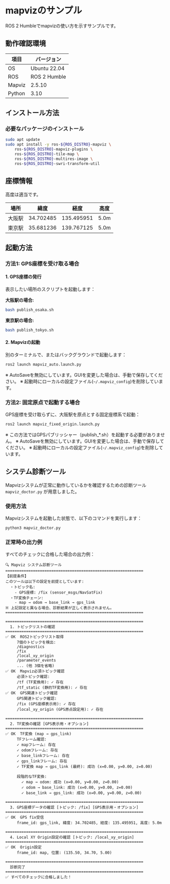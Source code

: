 # mapvizのサンプル

ROS 2 Humbleでmapvizの使い方を示すサンプルです。

## 動作確認環境

| 項目 | バージョン |
|------|-----------|
| OS | Ubuntu 22.04 |
| ROS | ROS 2 Humble |
| Mapviz | 2.5.10 |
| Python | 3.10 |

## インストール方法

### 必要なパッケージのインストール

```bash
sudo apt update
sudo apt install -y ros-${ROS_DISTRO}-mapviz \
    ros-${ROS_DISTRO}-mapviz-plugins \
    ros-${ROS_DISTRO}-tile-map \
    ros-${ROS_DISTRO}-multires-image \
    ros-${ROS_DISTRO}-swri-transform-util
```


## 座標情報
高度は適当です。

| 場所 | 緯度 | 経度 | 高度 |
|------|------|------|------|
| 大阪駅 | 34.702485 | 135.495951 | 5.0m |
| 東京駅 | 35.681236 | 139.767125 | 5.0m |

## 起動方法

### 方法1: GPS座標を受け取る場合

#### 1. GPS座標の発行

表示したい場所のスクリプトを起動します：

**大阪駅の場合:**
```bash
bash publish_osaka.sh
```

**東京駅の場合:**
```bash
bash publish_tokyo.sh
```


#### 2. Mapvizの起動

別のターミナルで、またはバックグラウンドで起動します：

```bash
ros2 launch mapviz_auto.launch.py
```
※ AutoSaveを無効にしています。GUIを変更した場合は、手動で保存してください。
※ 起動時にローカルの設定ファイル(`~/.mapviz_config`)を削除しています。

### 方法2: 固定原点で起動する場合

GPS座標を受け取らずに、大阪駅を原点とする固定座標系で起動：

```bash
ros2 launch mapviz_fixed_origin.launch.py
```

※ この方法ではGPSパブリッシャー（publish_*.sh）を起動する必要がありません。
※ AutoSaveを無効にしています。GUIを変更した場合は、手動で保存してください。
※ 起動時にローカルの設定ファイル(`~/.mapviz_config`)を削除しています。

## システム診断ツール

Mapvizシステムが正常に動作しているかを確認するための診断ツール `mapviz_doctor.py` が用意しました。

### 使用方法

Mapvizシステムを起動した状態で、以下のコマンドを実行します：

```bash
python3 mapviz_doctor.py
```

### 正常時の出力例

すべてのチェックに合格した場合の出力例：

```
🔍 Mapviz システム診断ツール
============================================================
【前提条件】
このツールは以下の設定を前提としています:
  ・トピック名:
    - GPS座標: /fix (sensor_msgs/NavSatFix)
  ・TF変換チェーン:
    - map → odom → base_link → gps_link
※ 上記設定と異なる場合、診断結果が正しく表示されません。
============================================================

============================================================
  1. トピックリストの確認
============================================================
✅ OK  ROS2トピックリスト取得
     7個のトピックを検出:
     /diagnostics
     /fix
     /local_xy_origin
     /parameter_events
     ... (他 3個を省略)
✅ OK  Mapviz必須トピック確認
     必須トピック確認:
     /tf (TF変換用): ✓ 存在
     /tf_static (静的TF変換用): ✓ 存在
✅ OK  GPS関連トピック確認
     GPS関連トピック確認:
     /fix (GPS座標表示用): ✓ 存在
     /local_xy_origin (GPS原点設定用): ✓ 存在

============================================================
  2. TF変換の確認 [GPS表示用・オプション]
============================================================
✅ OK  TF変換 (map → gps_link)
     TFフレーム確認:
     ✓ mapフレーム: 存在
     ✓ odomフレーム: 存在
     ✓ base_linkフレーム: 存在
     ✓ gps_linkフレーム: 存在
     ✓ TF変換 map → gps_link (最終): 成功 (x=0.00, y=0.00, z=0.00)

     段階的なTF変換:
       ✓ map → odom: 成功 (x=0.00, y=0.00, z=0.00)
       ✓ odom → base_link: 成功 (x=0.00, y=0.00, z=0.00)
       ✓ base_link → gps_link: 成功 (x=0.00, y=0.00, z=0.00)

============================================================
  3. GPS座標データの確認 [トピック: /fix] [GPS表示用・オプション]
============================================================
✅ OK  GPS fix受信
     frame_id: gps_link, 緯度: 34.702485, 経度: 135.495951, 高度: 5.0m

============================================================
  4. Local XY Origin設定の確認 [トピック: /local_xy_origin]
============================================================
✅ OK  Origin設定
     frame_id: map, 位置: (135.50, 34.70, 5.00)

============================================================
  診断完了
============================================================
✅ すべてのチェックに合格しました！
```
